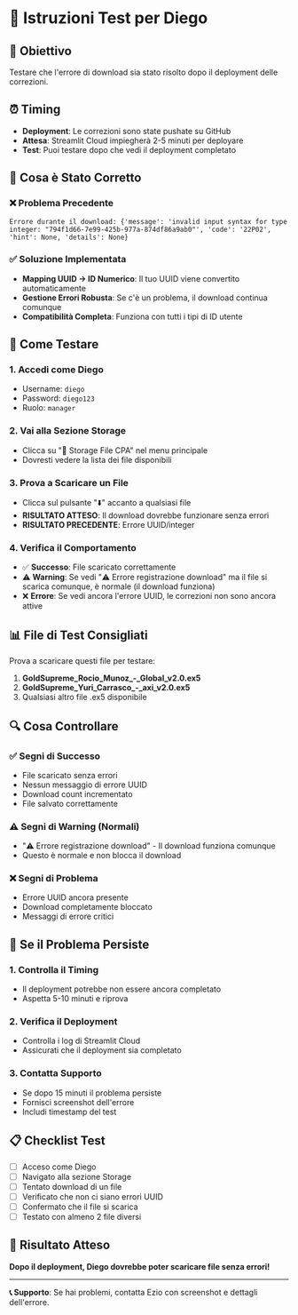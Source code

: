 # 🧪 Istruzioni Test per Diego

## 🎯 Obiettivo
Testare che l'errore di download sia stato risolto dopo il deployment delle correzioni.

## ⏰ Timing
- **Deployment**: Le correzioni sono state pushate su GitHub
- **Attesa**: Streamlit Cloud impiegherà 2-5 minuti per deployare
- **Test**: Puoi testare dopo che vedi il deployment completato

## 🔧 Cosa è Stato Corretto

### ❌ Problema Precedente
```
Errore durante il download: {'message': 'invalid input syntax for type integer: "794f1d66-7e99-425b-977a-874df86a9ab0"', 'code': '22P02', 'hint': None, 'details': None}
```

### ✅ Soluzione Implementata
- **Mapping UUID → ID Numerico**: Il tuo UUID viene convertito automaticamente
- **Gestione Errori Robusta**: Se c'è un problema, il download continua comunque
- **Compatibilità Completa**: Funziona con tutti i tipi di ID utente

## 🧪 Come Testare

### 1. **Accedi come Diego**
- Username: `diego`
- Password: `diego123`
- Ruolo: `manager`

### 2. **Vai alla Sezione Storage**
- Clicca su "📁 Storage File CPA" nel menu principale
- Dovresti vedere la lista dei file disponibili

### 3. **Prova a Scaricare un File**
- Clicca sul pulsante "⬇️" accanto a qualsiasi file
- **RISULTATO ATTESO**: Il download dovrebbe funzionare senza errori
- **RISULTATO PRECEDENTE**: Errore UUID/integer

### 4. **Verifica il Comportamento**
- ✅ **Successo**: File scaricato correttamente
- ⚠️ **Warning**: Se vedi "⚠️ Errore registrazione download" ma il file si scarica comunque, è normale (il download funziona)
- ❌ **Errore**: Se vedi ancora l'errore UUID, le correzioni non sono ancora attive

## 📊 File di Test Consigliati

Prova a scaricare questi file per testare:
1. **GoldSupreme_Rocio_Munoz_-_Global_v2.0.ex5**
2. **GoldSupreme_Yuri_Carrasco_-_axi_v2.0.ex5**
3. Qualsiasi altro file .ex5 disponibile

## 🔍 Cosa Controllare

### ✅ Segni di Successo
- File scaricato senza errori
- Nessun messaggio di errore UUID
- Download count incrementato
- File salvato correttamente

### ⚠️ Segni di Warning (Normali)
- "⚠️ Errore registrazione download" - Il download funziona comunque
- Questo è normale e non blocca il download

### ❌ Segni di Problema
- Errore UUID ancora presente
- Download completamente bloccato
- Messaggi di errore critici

## 🚨 Se il Problema Persiste

### 1. **Controlla il Timing**
- Il deployment potrebbe non essere ancora completato
- Aspetta 5-10 minuti e riprova

### 2. **Verifica il Deployment**
- Controlla i log di Streamlit Cloud
- Assicurati che il deployment sia completato

### 3. **Contatta Supporto**
- Se dopo 15 minuti il problema persiste
- Fornisci screenshot dell'errore
- Includi timestamp del test

## 📋 Checklist Test

- [ ] Acceso come Diego
- [ ] Navigato alla sezione Storage
- [ ] Tentato download di un file
- [ ] Verificato che non ci siano errori UUID
- [ ] Confermato che il file si scarica
- [ ] Testato con almeno 2 file diversi

## 🎉 Risultato Atteso

**Dopo il deployment, Diego dovrebbe poter scaricare file senza errori!**

---

**📞 Supporto**: Se hai problemi, contatta Ezio con screenshot e dettagli dell'errore.
